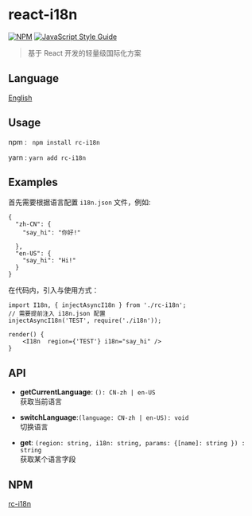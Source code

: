 # react-i18n

[![NPM](https://img.shields.io/npm/v/react-modern-library-boilerplate.svg)](https://www.npmjs.com/package/react-modern-library-boilerplate) [![JavaScript Style Guide](https://img.shields.io/badge/code_style-standard-brightgreen.svg)](https://standardjs.com)

> 基于 React 开发的轻量级国际化方案

## Language
[English](https://github.com/BertieGo/react-i18n)

## Usage

npm : ````  npm install rc-i18n ````  

yarn : ```` yarn add rc-i18n ````


## Examples
首先需要根据语言配置 ``i18n.json`` 文件，例如:
````
{
  "zh-CN": {
    "say_hi": "你好!"

  },
  "en-US": {
    "say_hi": "Hi!"
  }
}

````
在代码内，引入与使用方式：

````
import I18n, { injectAsyncI18n } from './rc-i18n';
// 需要提前注入 i18n.json 配置
injectAsyncI18n('TEST', require('./i18n'));

render() {
    <I18n  region={'TEST'} i18n="say_hi" />
}
````

## API
- **getCurrentLanguage**: ``(): CN-zh | en-US  ``  
获取当前语言

- **switchLanguage**:``(language: CN-zh | en-US): void  ``  
切换语言

- **get**: ``(region: string, i18n: string, params: {[name]: string }) : string  ``  
获取某个语言字段


## NPM
[rc-i18n](https://www.npmjs.com/package/rc-i18n)